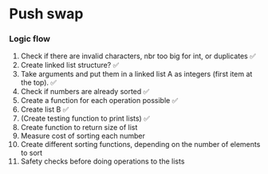 # Push swap
### Logic flow
1. Check if there are invalid characters, nbr too big for int, or duplicates ✅
2. Create linked list structure? ✅
3. Take arguments and put them in a linked list A as integers (first item at the top). ✅
4. Check if numbers are already sorted ✅
5. Create a function for each operation possible ✅
6. Create list B ✅
7. (Create testing function to print lists) ✅
8. Create function to return size of list
9. Measure cost of sorting each number
10. Create different sorting functions, depending on the number of elements to sort
11. Safety checks before doing operations to the lists

